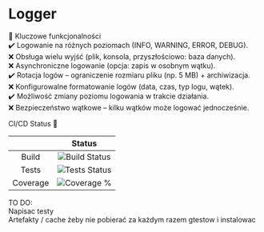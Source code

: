 # Logger
 
🔹 Kluczowe funkcjonalności \
✔️ Logowanie na różnych poziomach (INFO, WARNING, ERROR, DEBUG). \
❌ Obsługa wielu wyjść (plik, konsola, przyszłościowo: baza danych). \
❌ Asynchroniczne logowanie (opcja: zapis w osobnym wątku). \
✔️ Rotacja logów – ograniczenie rozmiaru pliku (np. 5 MB) + archiwizacja. \
❌ Konfigurowalne formatowanie logów (data, czas, typ logu, wątek). \
✔️ Możliwość zmiany poziomu logowania w trakcie działania. \
❌ Bezpieczeństwo wątkowe – kilku wątków może logować jednocześnie.

CI/CD Status 🔨 

|          	|                                                                                                      Status                                                                                                     	|
|:--------:	|:---------------------------------------------------------------------------------------------------------------------------------------------------------------------------------------------------------------:	|
|   Build  	|                                                            ![Build Status](https://github.com/SzumekPL/Logger/actions/workflows/build.yml/badge.svg)                                                            	|
|   Tests  	|                                                         ![Tests Status](https://github.com/SzumekPL/Logger/actions/workflows/google_tests.yml/badge.svg)                                                        	|
| Coverage 	| ![Coverage %](https://img.shields.io/badge/dynamic/json?url=https%3A%2F%2Fraw.githubusercontent.com%2FSzumekPL%2FLogger%2Fgh-pages%2Fcoverage%2Fcoverage.json&query=%24.message&label=Coverage&color=%24.color) 	|

TO DO: \
Napisac testy \
Artefakty / cache żeby nie pobierać za każdym razem gtestow i instalowac
